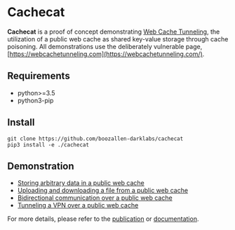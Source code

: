 
# Cachecat

**Cachecat** is a proof of concept demonstrating [Web Cache Tunneling](https://www.boozallen.com/insights/cyber/tech.html), the utilization of a public web cache as shared key-value storage through cache poisoning. All demonstrations use the deliberately vulnerable page, [https://webcachetunneling.com](https://webcachetunneling.com/).

## Requirements

- python>=3.5
- python3-pip

## Install

```
git clone https://github.com/boozallen-darklabs/cachecat
pip3 install -e ./cachecat
```

## Demonstration

- [Storing arbitrary data in a public web cache](https://asciinema.org/a/5yZcbSk8VKGJf0UITSsjnKbcA)
- [Uploading and downloading a file from a public web cache](https://asciinema.org/a/0krGSneBOMK6htuwVFZT0B78D)
- [Bidirectional communication over a public web cache](https://asciinema.org/a/xc3FKMFipWXFnY7JnAdNyie0s)
- [Tunneling a VPN over a public web cache](https://asciinema.org/a/Gx9TsNMYKqKZsby4VSE8YEy9t)

For more details, please refer to the [publication](https://www.boozallen.com/insights/cyber/tech.html) or [documentation](https://boozallen-darklabs.github.io/cachecat/build/html/).
